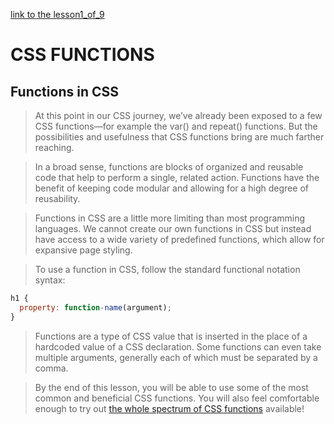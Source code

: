 
[link to the lesson1_of_9](https://www.codecademy.com/courses/learn-css-variables-and-functions/lessons/learn-css-functions/exercises/css-functions-intro)

# CSS FUNCTIONS

## Functions in CSS

> At this point in our CSS journey, we’ve already been exposed to a few CSS functions—for example the var() and repeat() functions. But the possibilities and usefulness that CSS functions bring are much farther reaching.

> In a broad sense, functions are blocks of organized and reusable code that help to perform a single, related action. Functions have the benefit of keeping code modular and allowing for a high degree of reusability.

> Functions in CSS are a little more limiting than most programming languages. We cannot create our own functions in CSS but instead have access to a wide variety of predefined functions, which allow for expansive page styling.

> To use a function in CSS, follow the standard functional notation syntax:

```js
h1 {
  property: function-name(argument);
}  

```

> Functions are a type of CSS value that is inserted in the place of a hardcoded value of a CSS declaration. Some functions can even take multiple arguments, generally each of which must be separated by a comma.

> By the end of this lesson, you will be able to use some of the most common and beneficial CSS functions. You will also feel comfortable enough to try out [the whole spectrum of CSS functions](https://developer.mozilla.org/en-US/docs/Web/CSS/CSS_Functions) available!



